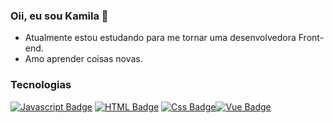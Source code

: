 ### Oii, eu sou Kamila 👋



- Atualmente estou estudando para me tornar uma desenvolvedora Front-end.
- Amo aprender coisas novas.


### Tecnologias

[![Javascript Badge](https://img.shields.io/badge/-Javascript-F0DB4F?style=for-the-badge&labelColor=black&logo=javascript&logoColor=F0DB4F)](#) [![HTML Badge](https://img.shields.io/badge/-HTML-f67c01?style=for-the-badge&labelColor=black&logo=html5&logoColor=f67c01)](#) [![Css Badge](https://img.shields.io/badge/-CSS-30ace0?style=for-the-badge&labelColor=black&logo=css3&logoColor=30ace0)](#)[![Vue Badge](https://img.shields.io/badge/-Vue-30ace0?style=for-the-badge&labelColor=black&logo=css3&logoColor=30ace0)](#)
